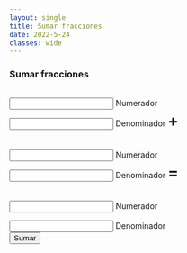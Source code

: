 ```yaml
---
layout: single
title: Sumar fracciones
date: 2022-5-24
classes: wide
---
```


### Sumar fracciones
<script src="/assets/scripts/fractions.js"></script>
<link rel="stylesheet" href="/assets/css/converter.css">
<div id="fracciones">
    <div id="fraccion_uno" style="display: inline-block;box-sizing: border-box;">
        <div class="group" style="margin-top:1.5vw">
            <input id="input1" required="" type="text" class="input">
            <span class="highlight"></span>
            <span class="bar"></span>
            <label>Numerador</label>
        </div>
        <div class="group" style="margin-top:1.5vw">
            <input id="input2" required="" type="text" class="input">
            <span class="highlight"></span>
            <span class="bar"></span>
            <label>Denominador</label>
        </div>
    </div>
    <h1 style="display: inline-block;box-sizing: border-box;">+</h1>
    <div id="fraccion_dos"  style="display: inline-block;box-sizing: border-box;">
        <div class="group" style="margin-top:1.5vw">
            <input id="input3" required="" type="text" class="input">
            <span class="highlight"></span>
            <span class="bar"></span>
            <label>Numerador</label>
        </div>
        <div class="group" style="margin-top:1.5vw">
            <input id="input4" required="" type="text" class="input">
            <span class="highlight"></span>
            <span class="bar"></span>
            <label>Denominador</label>
        </div>
    </div>
    <h1 style="display: inline-block;box-sizing: border-box;">=</h1>
     <div id="fraccion_dos"  style="display: inline-block;box-sizing: border-box;">
        <div class="group" style="margin-top:1.5vw">
            <input id="output1" required="" type="text" class="input">
            <span class="highlight"></span>
            <span class="bar"></span>
            <label>Numerador</label>
        </div>
        <div class="group" style="margin-top:1.5vw">
            <input id="output2" required="" type="text" class="input">
            <span class="highlight"></span>
            <span class="bar"></span>
            <label>Denominador</label>
        </div>
    </div>
</div>
<button onclick="add_fractions()" class="btn">Sumar</button><br><br>